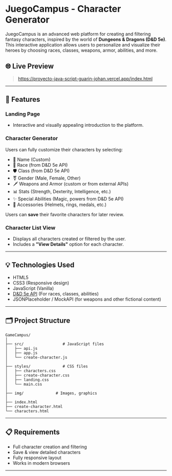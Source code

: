 # JuegoCampus -  Character Generator

JuegoCampus is an advanced web platform for creating and filtering fantasy characters, inspired by the world of **Dungeons & Dragons (D&D 5e)**. This interactive application allows users to personalize and visualize their heroes by choosing races, classes, weapons, armor, abilities, and more.

## 🌐 Live Preview

> https://proyecto-java-script-guarin-johan.vercel.app/index.html

---

## 📌 Features

### Landing Page
- Interactive and visually appealing introduction to the platform.

### Character Generator
Users can fully customize their characters by selecting:
- 🧝 Name (Custom)
- 🧙 Race (from D&D 5e API)
- 🛡️ Class (from D&D 5e API)
- ⚧️ Gender (Male, Female, Other)
- 🗡️ Weapons and Armor (custom or from external APIs)
- 📊 Stats (Strength, Dexterity, Intelligence, etc.)
- ✨ Special Abilities (Magic, powers from D&D 5e API)
- 💍 Accessories (Helmets, rings, medals, etc.)

Users can **save** their favorite characters for later review.

### Character List View
- Displays all characters created or filtered by the user.
- Includes a **"View Details"** option for each character.

---

## 💡 Technologies Used

- HTML5
- CSS3 (Responsive design)
- JavaScript (Vanilla)
- [D&D 5e API](https://www.dnd5eapi.co/) (For races, classes, abilities)
- JSONPlaceholder / MockAPI (for weapons and other fictional content)

---

## 🗂️ Project Structure

```
GameCampus/
│
├── src/                 # JavaScript files
│   ├── api.js
│   ├── app.js
│   └── create-character.js
│
├── styles/              # CSS files
│   ├── characters.css
│   ├── create-character.css
│   ├── landing.css
│   └── main.css
│
├── img/              # Images, graphics
│
├── index.html
├── create-character.html
└── characters.html            
```
---

## 📋 Requirements
- Full character creation and filtering
- Save & view detailed characters
- Fully responsive layout 
- Works in modern browsers

---

